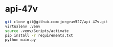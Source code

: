 # api-47v

```bash
git clone git@github.com:jorgeav527/api-47v.git
virtualenv .venv
source .venv/Scripts/activate
pip install -r requirements.txt
python main.py
```



